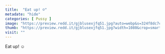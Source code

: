 ```yaml
---
title:  "Eat up! ☺️"
metadate: "hide"
categories: [ Pussy ]
image: "https://preview.redd.it/gjblusexjfq51.jpg?auto=webp&s=324f8dc7cd48b2602110447be4c8384457aabe14"
thumb: "https://preview.redd.it/gjblusexjfq51.jpg?width=1080&crop=smart&auto=webp&s=bb02ad4f9981ed08ad4d145982acd341dd872fa5"
visit: ""
---
```

Eat up! ☺️

